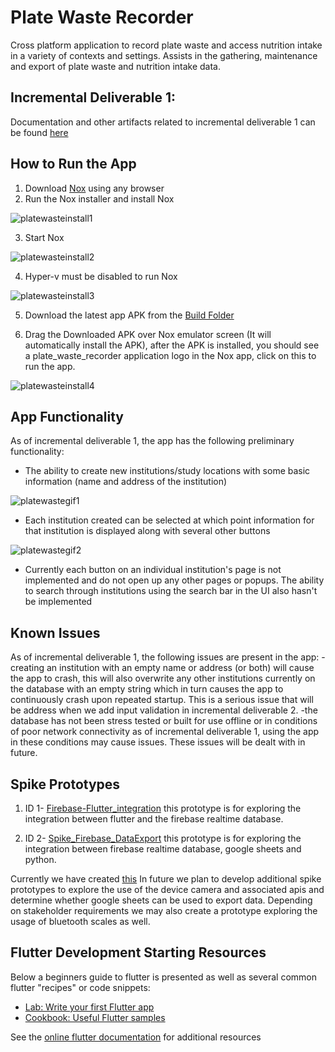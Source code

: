 # Plate Waste Recorder

Cross platform application to record plate waste and access nutrition intake in a variety of contexts and settings. Assists in the gathering, maintenance and export of plate waste and nutrition intake data.

## Incremental Deliverable 1:
Documentation and other artifacts related to incremental deliverable 1 can be found [here](https://drive.google.com/drive/folders/1_8bK7QNmn4JO_-fjPdOtxSfsiIA0zo2r)

## How to Run the App
1. Download [Nox](https://www.bignox.com/en/download/fullPackage) using any browser
2. Run the Nox installer and install Nox

![platewasteinstall1](https://user-images.githubusercontent.com/90283384/135783827-272a5930-33bd-49fb-8327-570391ca5cbe.png)

3. Start Nox

![platewasteinstall2](https://user-images.githubusercontent.com/90283384/135783982-ba43f5d7-d7f9-4546-a1b9-f6e87f75ef11.png)

4. Hyper-v must be disabled to run Nox

![platewasteinstall3](https://user-images.githubusercontent.com/90283384/135784000-b8e158ae-5d54-4f4c-90d4-ea4fb219a9fe.png)

5. Download the latest app APK from the [Build Folder](https://github.com/UniversityOfSaskatchewanCMPT371/term-project-fall-2021-team-2-1/blob/Development/build/app/outputs/flutter-apk/app.apk) 

6. Drag the Downloaded APK over Nox emulator screen (It will automatically install the APK), after the APK is installed, you should see a plate_waste_recorder application logo in the Nox app, click on this to run the app.

![platewasteinstall4](https://user-images.githubusercontent.com/90283384/135784003-86284a9d-4d5c-45e0-a1a2-7d07b5f21417.png)

## App Functionality
As of incremental deliverable 1, the app has the following preliminary functionality:
- The ability to create new institutions/study locations with some basic information (name and address of the institution)

![platewastegif1](https://user-images.githubusercontent.com/90283384/135784030-c592fcda-67db-4165-a23f-8577215ed634.gif)

- Each institution created can be selected at which point information for that institution is displayed along with several other buttons

![platewastegif2](https://user-images.githubusercontent.com/90283384/135784035-0a975e32-4797-4101-916a-014cb6242795.gif)

- Currently each button on an individual institution's page is not implemented and do not open up any other pages or popups. The ability to search through institutions using the search bar in the UI also hasn't be implemented

## Known Issues
As of incremental deliverable 1, the following issues are present in the app: 
-creating an institution with an empty name or address (or both) will cause the app to crash, this will also overwrite any other institutions currently on the database with an empty string which in turn causes the app to continuously crash upon repeated startup. This is a serious issue that will be address when we add input validation in incremental deliverable 2.
-the database has not been stress tested or built for use offline or in conditions of poor network connectivity as of incremental deliverable 1, using the app in these conditions may cause issues. These issues will be dealt with in future.

## Spike Prototypes
1. ID 1- [Firebase-Flutter_integration](https://github.com/UniversityOfSaskatchewanCMPT371/term-project-fall-2021-team-2-1/releases/tag/Firebase-Flutter_integration) this prototype is for exploring the integration between flutter and the firebase realtime database. 

2. ID 2- [Spike_Firebase_DataExport](https://github.com/UniversityOfSaskatchewanCMPT371/term-project-fall-2021-team-2-1/releases/tag/Spike_Firebase_DataExport) this prototype is for exploring the integration between firebase realtime database, google sheets and python. 

Currently we have created [this](https://github.com/UniversityOfSaskatchewanCMPT371/term-project-fall-2021-team-2-1/releases/tag/Firebase-Flutter_integration) In future we plan to develop additional spike prototypes to explore the use of the device camera and associated apis and determine whether google sheets can be used to export data. Depending on stakeholder requirements we may also create a prototype exploring the usage of bluetooth scales as well.



## Flutter Development Starting Resources
Below a beginners guide to flutter is presented as well as several common flutter "recipes" or code snippets:
- [Lab: Write your first Flutter app](https://flutter.dev/docs/get-started/codelab)
- [Cookbook: Useful Flutter samples](https://flutter.dev/docs/cookbook)

See the [online flutter documentation](https://flutter.dev/docs) for additional resources




